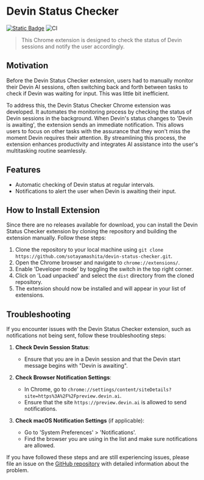 # Devin Status Checker

[![Static Badge](https://img.shields.io/badge/Build%20with%20Devin-8A2BE2)](https://www.cognition-labs.com/introducing-devin) ![CI](https://github.com/sotayamashita/devin-status-checker/actions/workflows/ci.yml/badge.svg)

> This Chrome extension is designed to check the status of Devin sessions and notify the user accordingly.

## Motivation

Before the Devin Status Checker extension, users had to manually monitor their Devin AI sessions, often switching back and forth between tasks to check if Devin was waiting for input. This was little bit inefficient.

To address this, the Devin Status Checker Chrome extension was developed. It automates the monitoring process by checking the status of Devin sessions in the background. When Devin's status changes to 'Devin is awaiting', the extension sends an immediate notification. This allows users to focus on other tasks with the assurance that they won't miss the moment Devin requires their attention. By streamlining this process, the extension enhances productivity and integrates AI assistance into the user's multitasking routine seamlessly.

## Features

- Automatic checking of Devin status at regular intervals.
- Notifications to alert the user when Devin is awaiting their input.

## How to Install Extension

Since there are no releases available for download, you can install the Devin Status Checker extension by cloning the repository and building the extension manually. Follow these steps:

1. Clone the repository to your local machine using `git clone https://github.com/sotayamashita/devin-status-checker.git`.
1. Open the Chrome browser and navigate to `chrome://extensions/`.
1. Enable 'Developer mode' by toggling the switch in the top right corner.
1. Click on 'Load unpacked' and select the `dist` directory from the cloned repository.
1. The extension should now be installed and will appear in your list of extensions.

## Troubleshooting

If you encounter issues with the Devin Status Checker extension, such as notifications not being sent, follow these troubleshooting steps:

1. **Check Devin Session Status**:
   - Ensure that you are in a Devin session and that the Devin start message begins with "Devin is awaiting".

2. **Check Browser Notification Settings**:
   - In Chrome, go to `chrome://settings/content/siteDetails?site=https%3A%2F%2Fpreview.devin.ai`.
   - Ensure that the site `https://preview.devin.ai` is allowed to send notifications.

3. **Check macOS Notification Settings** (if applicable):
   - Go to 'System Preferences' > 'Notifications'.
   - Find the browser you are using in the list and make sure notifications are allowed.

If you have followed these steps and are still experiencing issues, please file an issue on the [GitHub repository](https://github.com/sotayamashita/devin-status-checker/issues) with detailed information about the problem.
